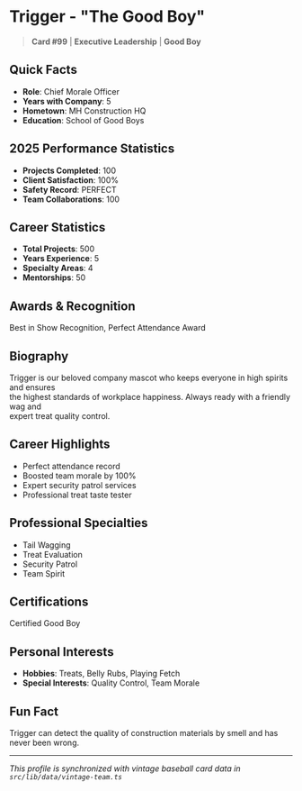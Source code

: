 # Trigger - "The Good Boy"

> **Card #99** | **Executive Leadership** | **Good Boy**

## Quick Facts

- **Role**: Chief Morale Officer
- **Years with Company**: 5
- **Hometown**: MH Construction HQ
- **Education**: School of Good Boys

## 2025 Performance Statistics

- **Projects Completed**: 100
- **Client Satisfaction**: 100%
- **Safety Record**: PERFECT
- **Team Collaborations**: 100

## Career Statistics

- **Total Projects**: 500
- **Years Experience**: 5
- **Specialty Areas**: 4
- **Mentorships**: 50

## Awards & Recognition

Best in Show Recognition, Perfect Attendance Award

## Biography

Trigger is our beloved company mascot who keeps everyone in high spirits and ensures  
the highest standards of workplace happiness. Always ready with a friendly wag and  
expert treat quality control.

## Career Highlights

- Perfect attendance record
- Boosted team morale by 100%
- Expert security patrol services
- Professional treat taste tester

## Professional Specialties

- Tail Wagging
- Treat Evaluation
- Security Patrol
- Team Spirit

## Certifications

Certified Good Boy

## Personal Interests

- **Hobbies**: Treats, Belly Rubs, Playing Fetch
- **Special Interests**: Quality Control, Team Morale

## Fun Fact

Trigger can detect the quality of construction materials by smell and has never been wrong.

---

*This profile is synchronized with vintage baseball card data in `src/lib/data/vintage-team.ts`*
